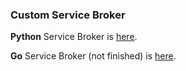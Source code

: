 ### Custom Service Broker

**Python** Service Broker is [here](./open-service-broker/).  

**Go** Service Broker (not finished) is [here](./go-service-broker/).  
